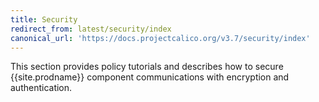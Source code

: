 ```yaml
---
title: Security
redirect_from: latest/security/index
canonical_url: 'https://docs.projectcalico.org/v3.7/security/index'
---
```


This section provides policy tutorials and describes how to secure {{site.prodname}} component
communications with encryption and authentication.

